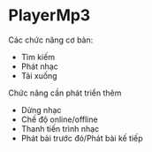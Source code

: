 # PlayerMp3
 
Các chức năng cơ bản:
 + Tìm kiếm
 + Phát nhạc
 + Tải xuống

   
Chức năng cần phát triển thêm
 + Dừng nhạc
 + Chế độ online/offline
 + Thanh tiến trình nhạc
 + Phát bài trước đó/Phát bài kế tiếp
